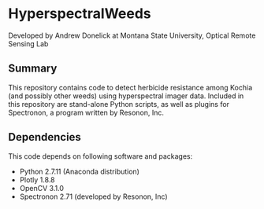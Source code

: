# HyperspectralWeeds

Developed by Andrew Donelick at Montana State University, Optical Remote Sensing Lab

## Summary
This repository contains code to detect herbicide resistance among Kochia
(and possibly other weeds) using hyperspectral imager data. Included in this 
repository are stand-alone Python scripts, as well as plugins for Spectronon, 
a program written by Resonon, Inc.

## Dependencies
This code depends on following software and packages:

* Python 2.7.11 (Anaconda distribution)
* Plotly 1.8.8
* OpenCV 3.1.0
* Spectronon 2.71 (developed by Resonon, Inc)

